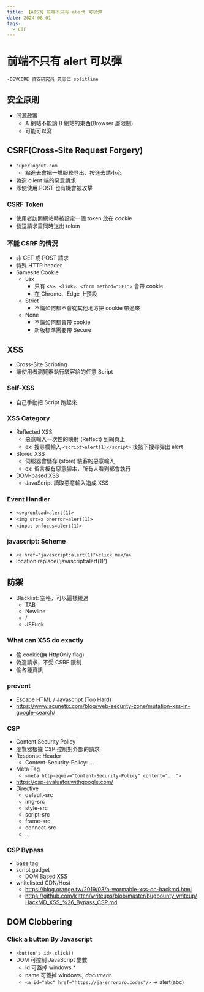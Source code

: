 ```yaml
---
title: 【AIS3】前端不只有 alert 可以彈
date: 2024-08-01
tags:
  - CTF
---
```


# 前端不只有 alert 可以彈

`-DEVCORE 資安研究員 黃志仁 splitline`

## 安全原則

* 同源政策
    * A 網站不能讀 B 網站的東西(Browser 層限制)
    * 可能可以寫

## CSRF(Cross-Site Request Forgery)

* `superlogout.com`
    * 點進去會把一堆服務登出，按進去請小心
* 偽造 client 端的惡意請求
* 即使使用 POST 也有機會被攻擊

### CSRF Token

* 使用者訪問網站時被設定一個 token 放在 cookie
* 發送請求需同時送出 token

### 不能 CSRF 的情況

* 非 GET 或 POST 請求
* 特殊 HTTP header
* Samesite Cookie
    * Lax
        * 只有 `<a>、<link>、<form method="GET">` 會帶 cookie
        * 在 Chrome、Edge 上預設
    * Strict
        * 不論如何都不會從其他地方把 cookie 帶過來
    * None
        * 不論如何都會帶 cookie
        * 新版標準需要帶 Secure

## XSS

* Cross-Site Scripting
* 讓使用者瀏覽器執行駭客給的任意 Script

### Self-XSS

* 自己手動把 Script 跑起來

### XSS Category

* Reflected XSS
    * 惡意輸入一次性的映射 (Reflect) 到網頁上
    * ex: 搜尋欄輸入 `<script>alert(1)</script>` 後按下搜尋彈出 alert
* Stored XSS
    * 伺服器會儲存 (store) 駭客的惡意輸入
    * ex: 留言板有惡意腳本，所有人看到都會執行
* DOM-based XSS
    * JavaScript 讀取惡意輸入造成 XSS

### Event Handler

* `<svg/onload=alert(1)>`
* `<img src=x onerror=alert(1)>`
* `<input onfocus=alert(1)>`

### javascript: Scheme

* `<a href="javascript:alert(1)">click me</a>`
* location.replace('javascript:alert(1)')

## 防禦

* Blacklist: 空格，可以這樣繞過
    * TAB
    * Newline
    * /
    * JSFuck

### What can XSS do exactly

* 偷 cookie(無 HttpOnly flag)
* 偽造請求，不受 CSRF 限制
* 偷各種資訊

### prevent

* Escape HTML / Javascript (Too Hard)
* https://www.acunetix.com/blog/web-security-zone/mutation-xss-in-google-search/

### CSP

* Content Security Policy
* 瀏覽器根據 CSP 控制對外部的請求
* Response Header
    * Content-Security-Policy: ...
* Meta Tag
    * `<meta http-equiv="Content-Security-Policy" content="...">`
* https://csp-evaluator.withgoogle.com/
* Directive
    * default-src
    * img-src
    * style-src
    * script-src
    * frame-src
    * connect-src
    * ...

### CSP Bypass

* base tag
* script gadget
    * DOM Based XSS
* whitelisted CDN/Host
    * https://blog.orange.tw/2019/03/a-wormable-xss-on-hackmd.html
    * https://github.com/k1tten/writeups/blob/master/bugbounty_writeup/HackMD_XSS_%26_Bypass_CSP.md

## DOM Clobbering

### Click a button By Javascript

* `<button's id>.click()`
* DOM 可控制 JavaScript 變數
    * id 可蓋掉 windows.*
    * name 可蓋掉 windows.*, document.*
    * `<a id="abc" href="https://ja-errorpro.codes"/>` -> alert(abc)
    




